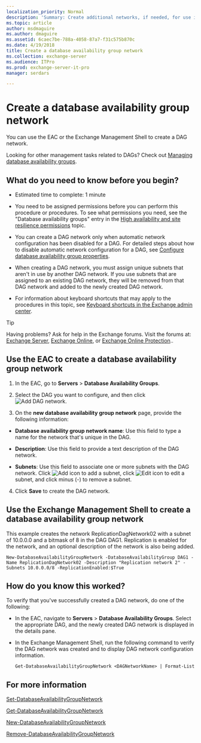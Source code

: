 ```yaml
---
localization_priority: Normal
description: 'Summary: Create additional networks, if needed, for use in a database availability group (DAG).'
ms.topic: article
author: msdmaguire
ms.author: dmaguire
ms.assetid: 6caec7be-788a-4058-87a7-f31c575b870c
ms.date: 4/19/2018
title: Create a database availability group network
ms.collection: exchange-server
ms.audience: ITPro
ms.prod: exchange-server-it-pro
manager: serdars

---
```


# Create a database availability group network

You can use the EAC or the Exchange Management Shell to create a DAG network.

Looking for other management tasks related to DAGs? Check out [Managing database availability groups](http://technet.microsoft.com/library/4abde67b-4995-4a57-894f-ba76aa72341c.aspx).

## What do you need to know before you begin?

- Estimated time to complete: 1 minute

- You need to be assigned permissions before you can perform this procedure or procedures. To see what permissions you need, see the "Database availability groups" entry in the [High availability and site resilience permissions](../../permissions/feature-permissions/ha-permissions.md) topic.

- You can create a DAG network only when automatic network configuration has been disabled for a DAG. For detailed steps about how to disable automatic network configuration for a DAG, see [Configure database availability group properties](configure-dag-properties.md).

- When creating a DAG network, you must assign unique subnets that aren't in use by another DAG network. If you use subnets that are assigned to an existing DAG network, they will be removed from that DAG network and added to the newly created DAG network.

- For information about keyboard shortcuts that may apply to the procedures in this topic, see [Keyboard shortcuts in the Exchange admin center](../../about-documentation/exchange-admin-center-keyboard-shortcuts.md).

> [!TIP]
> Having problems? Ask for help in the Exchange forums. Visit the forums at: [Exchange Server](https://go.microsoft.com/fwlink/p/?linkId=60612), [Exchange Online](https://go.microsoft.com/fwlink/p/?linkId=267542), or [Exchange Online Protection](https://go.microsoft.com/fwlink/p/?linkId=285351)..

## Use the EAC to create a database availability group network
<a name="UseEMC"> </a>

1. In the EAC, go to **Servers** \> **Database Availability Groups**.

2. Select the DAG you want to configure, and then click ![Add DAG network](../../media/ITPro_EAC_AddDagNetwork.png).

3. On the **new database availability group network** page, provide the following information:

  - **Database availability group network name**: Use this field to type a name for the network that's unique in the DAG.

  - **Description**: Use this field to provide a text description of the DAG network.

  - **Subnets**: Use this field to associate one or more subnets with the DAG network. Click ![Add icon](../../media/ITPro_EAC_AddIcon.png) to add a subnet, click ![Edit icon](../../media/ITPro_EAC_EditIcon.png) to edit a subnet, and click minus (-) to remove a subnet.

4. Click **Save** to create the DAG network.

## Use the Exchange Management Shell to create a database availability group network
<a name="UseShell"> </a>

This example creates the network ReplicationDagNetwork02 with a subnet of 10.0.0.0 and a bitmask of 8 in the DAG DAG1. Replication is enabled for the network, and an optional description of the network is also being added.

```
New-DatabaseAvailabilityGroupNetwork -DatabaseAvailabilityGroup DAG1 -Name ReplicationDagNetwork02 -Description "Replication network 2" -Subnets 10.0.0.0/8 -ReplicationEnabled:$True
```

## How do you know this worked?
<a name="UseShell"> </a>

To verify that you've successfully created a DAG network, do one of the following:

- In the EAC, navigate to **Servers** \> **Database Availability Groups**. Select the appropriate DAG, and the newly created DAG network is displayed in the details pane.

- In the Exchange Management Shell, run the following command to verify the DAG network was created and to display DAG network configuration information.

  ```
  Get-DatabaseAvailabilityGroupNetwork <DAGNetworkName> | Format-List
  ```

## For more information
<a name="UseShell"> </a>

[Set-DatabaseAvailabilityGroupNetwork](http://technet.microsoft.com/library/5c6add57-eef9-4af5-9cf3-54fd910dfe93.aspx)

[Get-DatabaseAvailabilityGroupNetwork](http://technet.microsoft.com/library/43f57126-a685-4208-ac63-4e3aba4a3e00.aspx)

[New-DatabaseAvailabilityGroupNetwork](http://technet.microsoft.com/library/3ef8d42f-9da0-456a-b4e8-6f7d99a1fa0f.aspx)

[Remove-DatabaseAvailabilityGroupNetwork](http://technet.microsoft.com/library/8da3ddc3-72e0-4c1b-8d3f-848c3ab5584e.aspx)



